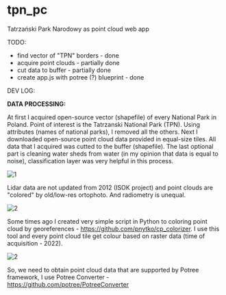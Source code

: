 # tpn_pc

Tatrzański Park Narodowy as point cloud web app

TODO:
- find vector of "TPN" borders - done
- acquire point clouds - partially done
- cut data to buffer - partially done
- create app.js with potree (?) blueprint - done

DEV LOG:

**DATA PROCESSING:**

At first I acquired open-source vector (shapefile) of every National Park in Poland. Point of interest is the Tatrzanski National Park (TPN). Using attributes (names of national parks), I removed all the others. Next I downloaded open-source point cloud data provided in equal-size tiles. All data that I acquired was cutted to the buffer (shapefile). The last optional part is cleaning water sheds from water (in my opinion that data is equal to noise), classification layer was very helpful in this process.

![1](https://user-images.githubusercontent.com/92880201/233001450-9a4995e8-b603-4f07-a313-91cf9478f346.png)

Lidar data are not updated from 2012 (ISOK project) and point clouds are "colored" by old/low-res ortophoto. And radiometry is unequal.

![2](https://user-images.githubusercontent.com/92880201/233001493-7fe2ff48-37e7-41c2-b966-1708b80d4d07.png)

Some times ago I created very simple script in Python to coloring point cloud by georeferences - https://github.com/pnytko/cp_colorizer. I use this tool and every point cloud tile get colour based on raster data (time of acquisition - 2022).

![2](https://user-images.githubusercontent.com/92880201/233451485-455e21d7-5349-4291-8dc3-29c3b60e666c.png)

So, we need to obtain point cloud data that are supported by Potree framework, I use Potree Converter - https://github.com/potree/PotreeConverter
